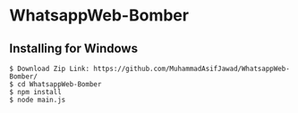 # WhatsappWeb-Bomber
## Installing for Windows

```
$ Download Zip Link: https://github.com/MuhammadAsifJawad/WhatsappWeb-Bomber/
$ cd WhatsappWeb-Bomber
$ npm install
$ node main.js
```
